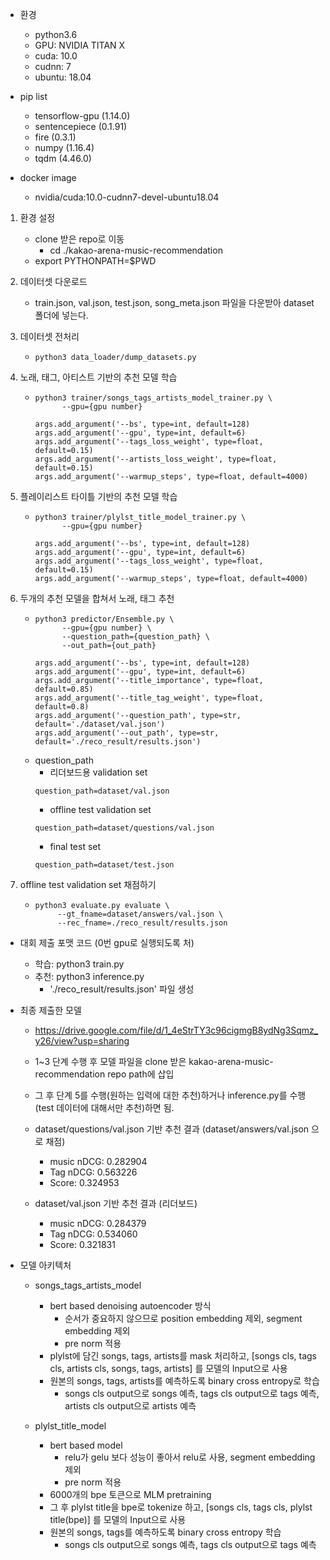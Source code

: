 * 환경
    * python3.6
    * GPU: NVIDIA TITAN X
    * cuda: 10.0
    * cudnn: 7
    * ubuntu: 18.04
    
* pip list
    * tensorflow-gpu (1.14.0)
    * sentencepiece (0.1.91)
    * fire (0.3.1)
    * numpy (1.16.4)
    * tqdm (4.46.0)
    
* docker image
    * nvidia/cuda:10.0-cudnn7-devel-ubuntu18.04
    
1. 환경 설정
    *   clone 받은 repo로 이동
        * cd ./kakao-arena-music-recommendation
    *   export PYTHONPATH=$PWD
    
2. 데이터셋 다운로드
    *   train.json, val.json, test.json, song_meta.json 파일을 다운받아 dataset 폴더에 넣는다.
    
3. 데이터셋 전처리
    *     python3 data_loader/dump_datasets.py

4. 노래, 태그, 아티스트 기반의 추천 모델 학습
    *     python3 trainer/songs_tags_artists_model_trainer.py \
                --gpu={gpu number}
        ```
        args.add_argument('--bs', type=int, default=128)
        args.add_argument('--gpu', type=int, default=6)
        args.add_argument('--tags_loss_weight', type=float, default=0.15)
        args.add_argument('--artists_loss_weight', type=float, default=0.15)
        args.add_argument('--warmup_steps', type=float, default=4000)
        ```

4. 플레이리스트 타이틀 기반의 추천 모델 학습
    *     python3 trainer/plylst_title_model_trainer.py \
                --gpu={gpu number}
        ```
        args.add_argument('--bs', type=int, default=128)
        args.add_argument('--gpu', type=int, default=6)
        args.add_argument('--tags_loss_weight', type=float, default=0.15)
        args.add_argument('--warmup_steps', type=float, default=4000)
        ```

5. 두개의 추천 모델을 합쳐서 노래, 태그 추천
    *     python3 predictor/Ensemble.py \
                --gpu={gpu number} \
                --question_path={question_path} \
                --out_path={out_path}
        ```
        args.add_argument('--bs', type=int, default=128)
        args.add_argument('--gpu', type=int, default=6)
        args.add_argument('--title_importance', type=float, default=0.85)
        args.add_argument('--title_tag_weight', type=float, default=0.8)
        args.add_argument('--question_path', type=str, default='./dataset/val.json')
        args.add_argument('--out_path', type=str, default='./reco_result/results.json')
        ```
    * question_path
        *   리더보드용 validation set
        ```
        question_path=dataset/val.json
        ```
        *   offline test validation set 
        ```
        question_path=dataset/questions/val.json
        ```
        *   final test set
        ```
        question_path=dataset/test.json    
        ```
        
6. offline test validation set 채점하기
    *     python3 evaluate.py evaluate \
               --gt_fname=dataset/answers/val.json \
               --rec_fname=./reco_result/results.json    
    
* 대회 제출 포맷 코드 (0번 gpu로 실행되도록 처)
    * 학습: python3 train.py
    * 추천: python3 inference.py
        * './reco_result/results.json' 파일 생성 
        
        
* 최종 제출한 모델
    * https://drive.google.com/file/d/1_4eStrTY3c96cigmgB8ydNg3Sqmz_y26/view?usp=sharing
    * 1~3 단계 수행 후 모델 파일을 clone 받은 kakao-arena-music-recommendation repo path에 삽입
    * 그 후 단계 5를 수행(원하는 입력에 대한 추천)하거나 inference.py를 수행(test 데이터에 대해서만 추천)하면 됨.
    
    * dataset/questions/val.json 기반 추천 결과 (dataset/answers/val.json 으로 채점)
        * music nDCG: 0.282904
        * Tag nDCG: 0.563226
        * Score: 0.324953    
    * dataset/val.json 기반 추천 결과 (리더보드)
        * music nDCG: 0.284379
        * Tag nDCG: 0.534060
        * Score: 0.321831
        
* 모델 아키텍처
    * songs_tags_artists_model
        * bert based denoising autoencoder 방식
            * 순서가 중요하지 않으므로 position embedding 제외, segment embedding 제외
            * pre norm 적용
        * plylst에 담긴 songs, tags, artists를 mask 처리하고, [songs cls, tags cls, artists cls, songs, tags, artists] 를 모델의 Input으로 사용
        * 원본의 songs, tags, artists를 예측하도록 binary cross entropy로 학습
            * songs cls output으로 songs 예측, tags cls output으로 tags 예측, artists cls output으로 artists 예측

    * plylst_title_model
        * bert based model
            * relu가 gelu 보다 성능이 좋아서 relu로 사용, segment embedding 제외
            * pre norm 적용
        * 6000개의 bpe 토큰으로 MLM pretraining
        * 그 후 plylst title을 bpe로 tokenize 하고, [songs cls, tags cls, plylst title(bpe)] 를 모델의 Input으로 사용
        * 원본의 songs, tags를 예측하도록 binary cross entropy 학습
            * songs cls output으로 songs 예측, tags cls output으로 tags 예측
        